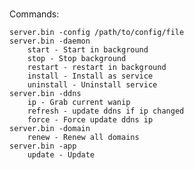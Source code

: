 # 

Commands:

    server.bin -config /path/to/config/file
    server.bin -daemon
        start - Start in background
        stop - Stop background
        restart - restart in background
        install - Install as service
        uninstall - Uninstall service
    server.bin -ddns
        ip - Grab current wanip
        refresh - update ddns if ip changed
        force - Force update ddns ip
    server.bin -domain
        renew - Renew all domains
    server.bin -app
        update - Update

